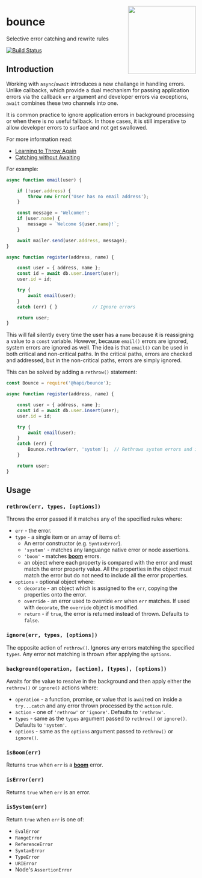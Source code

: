 <a href="http://hapijs.com"><img src="https://github.com/hapijs/assets/blob/master/images/family.svg" width="180px" align="right" /></a>

# bounce

Selective error catching and rewrite rules

[![Build Status](https://secure.travis-ci.org/hapijs/bounce.svg)](http://travis-ci.org/hapijs/bounce)

## Introduction

Working with `async`/`await` introduces a new challange in handling errors. Unlike callbacks, which
provide a dual mechanism for passing application errors via the callback `err` argument and
developer errors via exceptions, `await` combines these two channels into one.

It is common practice to ignore application errors in background processing or when there is no
useful fallback. In those cases, it is still imperative to allow developer errors to surface and
not get swallowed.

For more information read:
- [Learning to Throw Again](https://medium.com/@eranhammer/learning-to-throw-again-79b498504d28)
- [Catching without Awaiting](https://medium.com/@eranhammer/catching-without-awaiting-b2cb7df45790)

For example:

```js
async function email(user) {

    if (!user.address) {
        throw new Error('User has no email address');
    }

    const message = 'Welcome!';
    if (user.name) {
        message = `Welcome ${user.name}!`;
    }

    await mailer.send(user.address, message);
}

async function register(address, name) {

    const user = { address, name };
    const id = await db.user.insert(user);
    user.id = id;

    try {
        await email(user);
    }
    catch (err) { }             // Ignore errors

    return user;
}
```

This will fail silently every time the user has a `name` because it is reassigning a value to a
`const` variable. However, because `email()` errors are ignored, system errors are ignored as well.
The idea is that `email()` can be used in both critical and non-critical paths. In the critical
paths, errors are checked and addressed, but in the non-critical paths, errors are simply ignored.

This can be solved by adding a `rethrow()` statement:

```js
const Bounce = require('@hapi/bounce');

async function register(address, name) {

    const user = { address, name };
    const id = await db.user.insert(user);
    user.id = id;

    try {
        await email(user);
    }
    catch (err) {
        Bounce.rethrow(err, 'system');  // Rethrows system errors and ignores application errors
    }

    return user;
}
```

## Usage

### `rethrow(err, types, [options])`

Throws the error passed if it matches any of the specified rules where:
- `err` - the error.
- `type` - a single item or an array of items of:
    - An error constructor (e.g. `SyntaxError`).
    - `'system'` - matches any languange native error or node assertions.
    - `'boom'` - matches [**boom**](https://github.com/hapijs/boom) errors.
    - an object where each property is compared with the error and must match the error property
      value. All the properties in the object must match the error but do not need to include all
      the error properties.
- `options` - optional object where:
    - `decorate` - an object which is assigned to the `err`, copying the properties onto the error.
    - `override` - an error used to override `err` when `err` matches. If used with `decorate`,
      the `override` object is modified.
    - `return` - if `true`, the error is returned instead of thrown. Defaults to `false`.

### `ignore(err, types, [options])`

The opposite action of `rethrow()`. Ignores any errors matching the specified `types`. Any error
not matching is thrown after applying the `options`.

### `background(operation, [action], [types], [options])`

Awaits for the value to resolve in the background and then apply either the `rethrow()` or `ignore()`
actions where:
- `operation` - a function, promise, or value that is `await`ed on inside a `try...catch` and any
  error thrown processed by the `action` rule.
- `action` - one of `'rethrow'` or `'ignore'`. Defaults to `'rethrow'`.
- `types` - same as the `types` argument passed to `rethrow()` or `ignore()`. Defaults to `'system'`.
- `options` - same as the `options` argument passed to `rethrow()` or `ignore()`.

### `isBoom(err)`

Returns `true` when `err` is a [**boom**](https://github.com/hapijs/boom) error.

### `isError(err)`

Returns `true` when `err` is an error.

### `isSystem(err)`

Return `true` when `err` is one of:
- `EvalError`
- `RangeError`
- `ReferenceError`
- `SyntaxError`
- `TypeError`
- `URIError`
- Node's `AssertionError`
